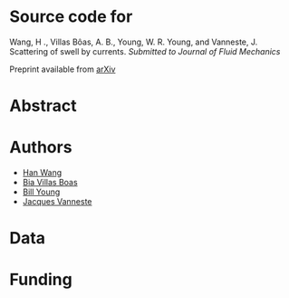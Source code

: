 # Source code for 
Wang, H ., Villas Bôas, A. B., Young, W. R. Young, and Vanneste, J. Scattering of swell by currents. *Submitted to Journal of Fluid Mechanics* 

Preprint available from [arXiv](https://arxiv.org/abs/2305.12163)

# Abstract


# Authors
* [Han Wang](https://hannnwang.github.io/)
* [Bia Villas Boas](https://biavillasboas.github.io/)
* [Bill Young](http://www-pord.ucsd.edu/wryoung/)
* [Jacques Vanneste](https://www.maths.ed.ac.uk/~vanneste/)



# Data

# Funding

